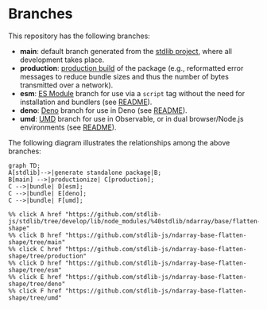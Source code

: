 <!--

@license Apache-2.0

Copyright (c) 2022 The Stdlib Authors.

Licensed under the Apache License, Version 2.0 (the "License");
you may not use this file except in compliance with the License.
You may obtain a copy of the License at

    http://www.apache.org/licenses/LICENSE-2.0

Unless required by applicable law or agreed to in writing, software
distributed under the License is distributed on an "AS IS" BASIS,
WITHOUT WARRANTIES OR CONDITIONS OF ANY KIND, either express or implied.
See the License for the specific language governing permissions and
limitations under the License.

-->

# Branches

This repository has the following branches:

-   **main**: default branch generated from the [stdlib project][stdlib-url], where all development takes place.
-   **production**: [production build][production-url] of the package (e.g., reformatted error messages to reduce bundle sizes and thus the number of bytes transmitted over a network).
-   **esm**: [ES Module][esm-url] branch for use via a `script` tag without the need for installation and bundlers (see [README][esm-readme]).
-   **deno**: [Deno][deno-url] branch for use in Deno (see [README][deno-readme]).
-   **umd**: [UMD][umd-url] branch for use in Observable, or in dual browser/Node.js environments (see [README][umd-readme]).

The following diagram illustrates the relationships among the above branches:

```mermaid
graph TD;
A[stdlib]-->|generate standalone package|B;
B[main] -->|productionize| C[production];
C -->|bundle| D[esm];
C -->|bundle| E[deno];
C -->|bundle| F[umd];

%% click A href "https://github.com/stdlib-js/stdlib/tree/develop/lib/node_modules/%40stdlib/ndarray/base/flatten-shape"
%% click B href "https://github.com/stdlib-js/ndarray-base-flatten-shape/tree/main"
%% click C href "https://github.com/stdlib-js/ndarray-base-flatten-shape/tree/production"
%% click D href "https://github.com/stdlib-js/ndarray-base-flatten-shape/tree/esm"
%% click E href "https://github.com/stdlib-js/ndarray-base-flatten-shape/tree/deno"
%% click F href "https://github.com/stdlib-js/ndarray-base-flatten-shape/tree/umd"
```

[stdlib-url]: https://github.com/stdlib-js/stdlib/tree/develop/lib/node_modules/%40stdlib/ndarray/base/flatten-shape
[production-url]: https://github.com/stdlib-js/ndarray-base-flatten-shape/tree/production
[deno-url]: https://github.com/stdlib-js/ndarray-base-flatten-shape/tree/deno
[deno-readme]: https://github.com/stdlib-js/ndarray-base-flatten-shape/blob/deno/README.md
[umd-url]: https://github.com/stdlib-js/ndarray-base-flatten-shape/tree/umd
[umd-readme]: https://github.com/stdlib-js/ndarray-base-flatten-shape/blob/umd/README.md
[esm-url]: https://github.com/stdlib-js/ndarray-base-flatten-shape/tree/esm
[esm-readme]: https://github.com/stdlib-js/ndarray-base-flatten-shape/blob/esm/README.md